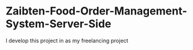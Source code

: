 # Zaibten-Food-Order-Management-System-Server-Side
I develop this project in as my freelancing project
